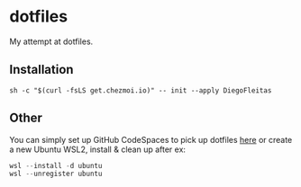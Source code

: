 # dotfiles

My attempt at dotfiles.

## Installation

`sh -c "$(curl -fsLS get.chezmoi.io)" -- init --apply DiegoFleitas`

## Other

You can simply set up GitHub CodeSpaces to pick up dotfiles [here](https://github.com/settings/codespaces)
or create a new Ubuntu WSL2, install & clean up after
ex:

```powershell
wsl --install -d ubuntu
wsl --unregister ubuntu
```
